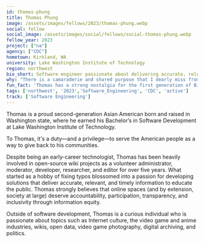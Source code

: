 ```yaml
---
id: thomas-phung
title: Thomas Phung
image: /assets/images/fellows/2023/thomas-phung.webp
social: fellow
social_image: /assets/images/social/fellows/social-thomas-phung.webp
fellow_year: 2023
project: ["na"]
agency: ["CDC"]
hometown: Kirkland, WA
university: Lake Washington Institute of Technology
region: northwest
bio_short: Software engineer passionate about delivering accurate, relevant, and timely information to educate the public.
why: "There is a camaraderie and shared purpose that I dearly miss from academia. During my transformative years, I had the honor to learn, study, and work alongside a close-knit cohort of motivated individuals from diverse backgrounds who shared a vision of excellence and growth. Fast forward to the present, the U.S. Digital Corps offers a unique opportunity to grow professionally and personally in a similar positive environment that fosters future leaders who will serve the public and empower them through technology. I am ecstatic to see where this journey takes me and other like-minded USDC Fellows. Let’s build an equitable future together!"
fun_fact: 'Thomas has a strong nostalgia for the first generation of Bionicle. He misses the intricate lore, worldbuilding, and storylines that accompanied our hero Toa who embodies these Three Virtues: Unity, Duty, and Destiny.'
tags: ['northwest', '2023','Software_Engineering', 'CDC', 'active']
track: ['Software Engineering']
---
```


Thomas is a proud second-generation Asian American born and raised in Washington state, where he earned his Bachelor’s in Software Development at Lake Washington Institute of Technology.

To Thomas, it's a duty—and a privilege—to serve the American people as a way to give back to his communities.

Despite being an early-career technologist, Thomas has been heavily involved in open-source wiki projects as a volunteer administrator, moderator, developer, researcher, and editor for over five years. What started as a hobby of fixing typos blossomed into a passion for developing solutions that deliver accurate, relevant, and timely information to educate the public. Thomas strongly believes that online spaces (and by extension, society at large) deserve accountability, participation, transparency, and inclusivity through information equity.

Outside of software development, Thomas is a curious individual who is passionate about topics such as Internet culture, the video game and anime industries, wikis, open data, video game photography, digital archiving, and politics.
